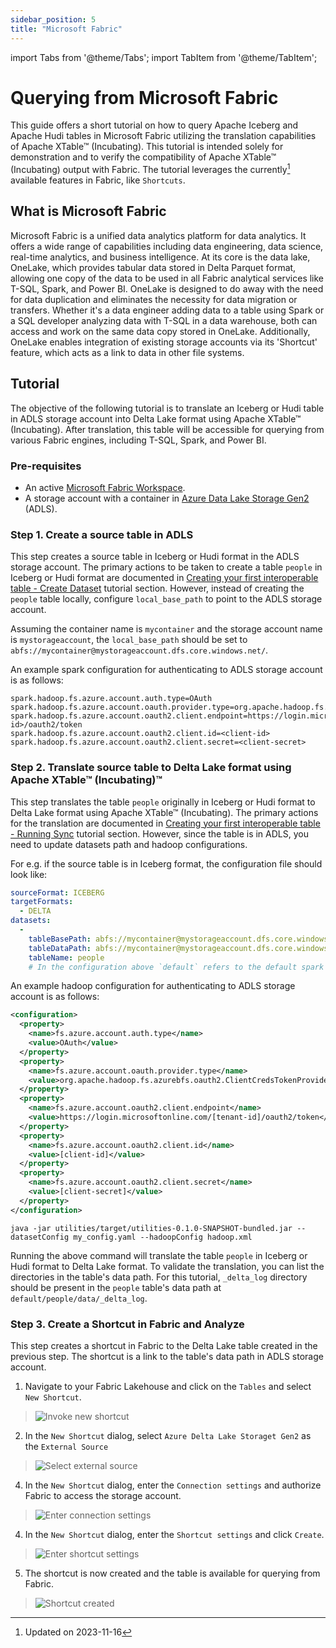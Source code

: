 ```yaml
---
sidebar_position: 5
title: "Microsoft Fabric"
---
```


import Tabs from '@theme/Tabs';
import TabItem from '@theme/TabItem';

# Querying from Microsoft Fabric
This guide offers a short tutorial on how to query Apache Iceberg and Apache Hudi tables in Microsoft Fabric utilizing
the translation capabilities of Apache XTable™ (Incubating). This tutorial is intended solely for demonstration and to verify the
compatibility of Apache XTable™ (Incubating) output with Fabric. The tutorial leverages the currently[^1] available features in Fabric, like
`Shortcuts`.


## What is Microsoft Fabric
Microsoft Fabric is a unified data analytics platform for data analytics. It offers a wide range of capabilities
including data engineering, data science, real-time analytics, and business intelligence. At its core is the data
lake, OneLake, which provides tabular data stored in Delta Parquet format, allowing one copy of the data to be used in
all Fabric analytical services like T-SQL,
Spark, and Power BI. OneLake is designed to do away with the need for data duplication and eliminates the necessity
for data migration or transfers. Whether it's a data engineer adding data to a table using Spark or a SQL developer
analyzing data with T-SQL in a data warehouse, both can access and work on the same data copy stored in OneLake.
Additionally, OneLake enables integration of existing storage accounts via its 'Shortcut' feature, which acts as a link
to data in other file systems.

## Tutorial
The objective of the following tutorial is to translate an Iceberg or Hudi table in ADLS storage account into Delta Lake
format using Apache XTable™ (Incubating). After translation, this table will be accessible for querying from various Fabric engines,
including T-SQL, Spark, and Power BI.

### Pre-requisites
* An active [Microsoft Fabric Workspace](https://learn.microsoft.com/en-us/fabric/get-started/workspaces).
* A storage account with a container in [Azure Data Lake Storage Gen2](https://learn.microsoft.com/en-us/azure/storage/blobs/data-lake-storage-introduction) (ADLS).

### Step 1. Create a source table in ADLS
This step creates a source table in Iceberg or Hudi format in the ADLS storage account. The primary actions to be
taken to create a table `people` in Iceberg or Hudi format are documented in
[Creating your first interoperable table - Create Dataset](/docs/how-to#create-dataset) tutorial section. However, instead of creating the
`people` table locally, configure `local_base_path` to point to the ADLS storage account.

Assuming the container name is `mycontainer` and the storage account name is `mystorageaccount`, the `local_base_path`
should be set to `abfs://mycontainer@mystorageaccount.dfs.core.windows.net/`.

An example spark configuration for authenticating to ADLS storage account is as follows:
```
spark.hadoop.fs.azure.account.auth.type=OAuth
spark.hadoop.fs.azure.account.oauth.provider.type=org.apache.hadoop.fs.azurebfs.oauth2.ClientCredsTokenProvider
spark.hadoop.fs.azure.account.oauth2.client.endpoint=https://login.microsoftonline.com/<tenant-id>/oauth2/token
spark.hadoop.fs.azure.account.oauth2.client.id=<client-id>
spark.hadoop.fs.azure.account.oauth2.client.secret=<client-secret>
```

### Step 2. Translate source table to Delta Lake format using Apache XTable™ (Incubating)™
This step translates the table `people` originally in Iceberg or Hudi format to Delta Lake format using Apache XTable™ (Incubating).
The primary actions for the translation are documented in
[Creating your first interoperable table - Running Sync](/docs/how-to#running-sync) tutorial section.
However, since the table is in ADLS, you need to update datasets path and hadoop configurations.

For e.g. if the source table is in Iceberg format, the configuration file should look like:

```yaml md title="my_config.yaml"
sourceFormat: ICEBERG
targetFormats:
  - DELTA
datasets:
  -
    tableBasePath: abfs://mycontainer@mystorageaccount.dfs.core.windows.net/default/people
    tableDataPath: abfs://mycontainer@mystorageaccount.dfs.core.windows.net/default/people/data
    tableName: people
    # In the configuration above `default` refers to the default spark database.
```

An example hadoop configuration for authenticating to ADLS storage account is as follows:
```xml md title="hadoop.xml"
<configuration>
  <property>
    <name>fs.azure.account.auth.type</name>
    <value>OAuth</value>
  </property>
  <property>
    <name>fs.azure.account.oauth.provider.type</name>
    <value>org.apache.hadoop.fs.azurebfs.oauth2.ClientCredsTokenProvider</value>
  </property>
  <property>
    <name>fs.azure.account.oauth2.client.endpoint</name>
    <value>https://login.microsoftonline.com/[tenant-id]/oauth2/token</value>
  </property>
  <property>
    <name>fs.azure.account.oauth2.client.id</name>
    <value>[client-id]</value>
  </property>
  <property>
    <name>fs.azure.account.oauth2.client.secret</name>
    <value>[client-secret]</value>
  </property>
</configuration>
```

```shell md title="shell"
java -jar utilities/target/utilities-0.1.0-SNAPSHOT-bundled.jar --datasetConfig my_config.yaml --hadoopConfig hadoop.xml
```

Running the above command will translate the table `people` in Iceberg or Hudi format to Delta Lake format. To validate
the translation, you can list the directories in the table's data path. For this tutorial, `_delta_log` directory
should be present in the `people` table's data path at  `default/people/data/_delta_log`.

### Step 3. Create a Shortcut in Fabric and Analyze
This step creates a shortcut in Fabric to the Delta Lake table created in the previous step. The shortcut is a link to
the table's data path in ADLS storage account.

1. Navigate to your Fabric Lakehouse and click on the `Tables` and select `New Shortcut`.
> ![Invoke new shortcut](/images/fabric/shortcut_1_1.png)

2. In the `New Shortcut` dialog, select `Azure Delta Lake Storaget Gen2` as the `External Source`
> ![Select external source](/images/fabric/shortcut_1_2.png)

4. In the `New Shortcut` dialog, enter the `Connection settings` and authorize Fabric to access the storage account.
> ![Enter connection settings](/images/fabric/shortcut_1_3.png)

4. In the `New Shortcut` dialog, enter the `Shortcut settings` and click `Create`.
> ![Enter shortcut settings](/images/fabric/shortcut_1_4.png)

5. The shortcut is now created and the table is available for querying from Fabric.
> ![Shortcut created](/images/fabric/shortcut_1_5.png)


[^1]: Updated on 2023-11-16
